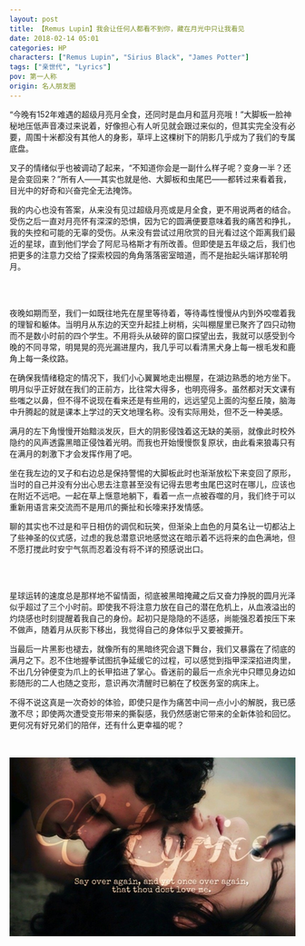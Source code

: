 ```yaml
---
layout: post
title: 【Remus Lupin】我会让任何人都看不到你，藏在月光中只让我看见
date: 2018-02-14 05:01
categories: HP
characters: ["Remus Lupin", "Sirius Black", "James Potter"]
tags: ["亲世代", "Lyrics"]
pov: 第一人称
origin: 名人朋友圈
---
```


“今晚有152年难遇的超级月亮月全食，还同时是血月和蓝月亮哦！”大脚板一脸神秘地压低声音凑过来说着，好像担心有人听见就会跟过来似的，但其实完全没有必要，周围十米都没有其他人的身影，草坪上这棵树下的阴影几乎成为了我们的专属底盘。

叉子的情绪似乎也被调动了起来，“不知道你会是一副什么样子呢？变身一半？还是会变回来？”所有人——其实也就是他、大脚板和虫尾巴——都转过来看着我，目光中的好奇和兴奋完全无法掩饰。

我的内心也没有答案，从来没有见过超级月亮或是月全食，更不用说两者的结合。受伤之后一直对月亮怀有深深的恐惧，因为它的圆满便要意味着我的痛苦和挣扎，我的失控和可能的无辜的受伤。从来没有尝试过用欣赏的目光看过这个距离我们最近的星球，直到他们学会了阿尼马格斯才有所改善。但即使是五年级之后，我们也把更多的注意力交给了探索校园的角角落落密室暗道，而不是抬起头端详那轮明月。

<br><br>

夜晚如期而至，我们一如既往地先在屋里等待着，等待毒性慢慢从内到外咬噬着我的理智和躯体。当明月从东边的天空升起挂上树梢，尖叫棚屋里已聚齐了四只动物而不是数小时前的四个学生。不用将头从破碎的窗口探望出去，我就可以感受到今晚的不同寻常，明晃晃的亮光漏进屋内，我几乎可以看清黑犬身上每一根毛发和鹿角上每一条纹路。

在确保我情绪稳定的情况下，我们小心翼翼地走出棚屋，在湖边熟悉的地方坐下。明月似乎正好就在我们的正前方，比往常大得多，也明亮得多。虽然都对天文课有些嗤之以鼻，但不得不说现在看来还是有些用的，远远望见上面的沟壑丘陵，脑海中升腾起的就是课本上学过的天文地理名称。没有实际用处，但不乏一种美感。

满月的左下角慢慢开始黯淡发灰，巨大的阴影侵蚀着这无缺的美丽，就像此时校外隐约的风声透露黑暗正侵蚀着光明。而我也开始慢慢恢复原状，由此看来狼毒只有在满月的刺激下才会发挥作用了吧。

坐在我左边的叉子和右边总是保持警惕的大脚板此时也渐渐放松下来变回了原形，当时的自己并没有分出心思去注意甚至没有记得去思考虫尾巴这时在哪儿，应该也在附近不远吧。一起在草上惬意地躺下，看着一点一点被吞噬的月，我们终于可以重新用语言来交流而不是用爪的撕扯和长嚎来抒发情感。

聊的其实也不过是和平日相仿的调侃和玩笑，但渐染上血色的月莫名让一切都沾上了些神圣的仪式感，过虑的我总潜意识地感觉这在暗示着不远将来的血色满地，但不愿打搅此时安宁气氛而忍着没有将不详的预感说出口。

<br><br>

星球运转的速度总是那样地不留情面，彻底被黑暗掩藏之后又奋力挣脱的圆月光泽似乎超过了三个小时前。即使我不将注意力放在自己的潜在危机上，从血液溢出的灼烧感也时刻提醒着我自己的身份。起初只是隐隐的不适感，尚能强忍着按压下来不做声，随着月从灰影下移出，我觉得自己的身体似乎又要被撕开。

当最后一片黑影也褪去，就像所有的黑暗终究会退下舞台，我们又暴露在了彻底的满月之下。忍不住地握拳试图抗争延缓它的过程，可以感觉到指甲深深掐进肉里，不出几分钟便变为爪上的长甲掐进了掌心。昏迷前的最后一点余光中只瞟见身边如影随形的二人也随之变形，意识再次清醒时已躺在了校医务室的病床上。

不得不说这真是一次奇妙的体验，即使只是作为痛苦中间一点小小的解脱，我已感激不尽；即使两次遭受变形带来的撕裂感，我仍然感谢它带来的全新体验和回忆。更何况有好兄弟们的陪伴，还有什么更幸福的呢？

<br><br>
![](https://github.com/junesirius/junesirius.github.io/blob/master/assets/images/mrpyq/2018-02-14-Lyrics.jpg)
